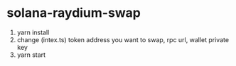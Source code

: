 # solana-raydium-swap

1. yarn install
2. change (intex.ts) token address you want to swap, rpc url, wallet private key
3. yarn start
